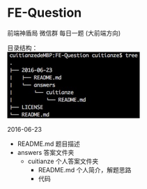 # FE-Question
前端神盾局 微信群 每日一题 (大前端方向)

目录结构：  
![](https://raw.githubusercontent.com/FE-SHIELD/FE-Question/master/asserts/images/fe-question-dir.png)

2016-06-23 
 - README.md 题目描述
 - answers 答案文件夹
   - cuitianze 个人答案文件夹
     - README.md 个人简介，解题思路
     - 代码
